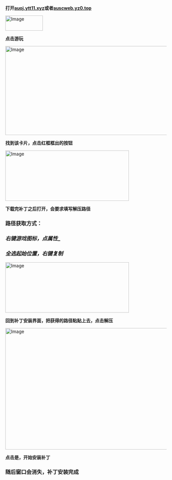 **打开[auoj.ytt11.xyz](https://auoj.ytt11.xyz/)或者[auscweb.yz0.top](https://auscweb.yz0.top/)**




<img width="117" height="47" alt="Image" src="https://vip.123pan.cn/1816541419/ymjew503t0m000d7w32xx8hevvwgyrr2DIYPAqJxDIFPBGxxDqDP.png" />

**点击游玩**




<img width="696" height="277" alt="Image" src="https://vip.123pan.cn/1816541419/yk6baz03t0l000d7w33fsmyk30i4kun3DIYPAqJxDIFPBGxxDqDP.png" />

**找到该卡片，点击红框框出的按钮**




<img width="386" height="157" alt="Image" src="https://vip.123pan.cn/1816541419/ymjew503t0l000d7w32xgc0i5ngulgx5DIYPAqJxDIFPBGxxDqDP.png" />

**下载完补丁之后打开，会要求填写解压路径**
### 路径获取方式：




### _**右键游戏图标，点属性**__




### _**全选起始位置，右键复制**_





<img width="386" height="157" alt="Image" src="https://vip.123pan.cn/1816541419/yk6baz03t0m000d7w33gjhbvaqxqyv02DIYPAqJxDIFPBGxxDqDP.png" />

**回到补丁安装界面，把获得的路径粘贴上去，点击解压**





<img width="536" height="378" alt="Image" src="https://vip.123pan.cn/1816541419/ymjew503t0n000d7w32yclcxhxc3d6puDIYPAqJxDIFPBGxxDqDP.png" />

**点击是，开始安装补丁**




### **随后窗口会消失，补丁安装完成**
